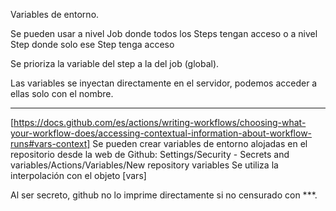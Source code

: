 Variables de entorno.

Se pueden usar a nivel Job donde todos los Steps tengan acceso o a nivel Step donde solo ese Step tenga acceso

<!-- env: -->

<!-- Example
name:
on:
jobs:
  job-name:
    runs-on: 
    env:
        MY_VAR: a nivel Job
    steps:
      - name: step-name
        env:
            MY_VAR: a nivel step
 -->

Se prioriza la variable del step a la del job (global).

Las variables se inyectan directamente en el servidor, podemos acceder a ellas solo con el nombre.

------
[https://docs.github.com/es/actions/writing-workflows/choosing-what-your-workflow-does/accessing-contextual-information-about-workflow-runs#vars-context]
Se pueden crear variables de entorno alojadas en el repositorio desde la web de Github:
Settings/Security - Secrets and variables/Actions/Variables/New repository variables
Se utiliza la interpolación con el objeto [vars]
<!-- 
${{ vars.MY_REPOSITORY_VARIABLE }}"
-->

Al ser secreto, github no lo imprime directamente si no censurado con ***.